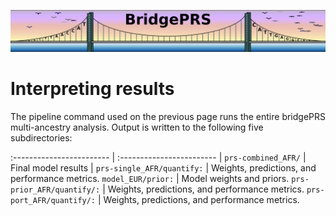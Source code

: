 ![Screenshot](img/slim/quikstart_logo3.png)

# Interpreting results 

The pipeline command used on the previous page runs the entire bridgePRS multi-ancestry 
analysis. Output is written to the following five subdirectories:  


:------------------------  | :------------------------ |
 `prs-combined_AFR/`        | Final model results |
 `prs-single_AFR/quantify:` |  Weights, predictions, and performance metrics. 
 `model_EUR/prior:`         | Model weights and priors. 
 `prs-prior_AFR/quantify/:` |  Weights, predictions, and performance metrics. 
 `prs-port_AFR/quantify/:`  | Weights, predictions, and performance metrics. 



